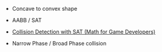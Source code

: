 * Concave to convex shape

* AABB / SAT
* [Collision Detection with SAT (Math for Game Developers)](https://www.youtube.com/watch?v=-EsWKT7Doww&ab_channel=pikuma)

* Narrow Phase / Broad Phase collision

